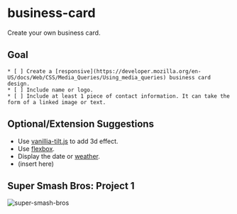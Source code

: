 # business-card
Create your own business card.

## Goal
    * [ ] Create a [responsive](https://developer.mozilla.org/en-US/docs/Web/CSS/Media_Queries/Using_media_queries) business card design.
    * [ ] Include name or logo.
    * [ ] Include at least 1 piece of contact information. It can take the form of a linked image or text. 
    
## Optional/Extension Suggestions
 - Use [vanillia-tilt.js](https://micku7zu.github.io/vanilla-tilt.js/) to add 3d effect.
 - Use [flexbox](https://developer.mozilla.org/en-US/docs/Web/CSS/CSS_Flexible_Box_Layout/Using_CSS_flexible_boxes).
 - Display the date or [weather](https://openweathermap.org/api).
 - (insert here)

## Super Smash Bros: Project 1
![super-smash-bros](http://www.smashbros.com/images/character/mii_fighter/main.png "super-miis")
